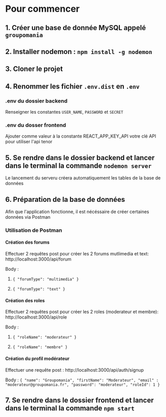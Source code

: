 # Pour commencer

## 1. Créer une base de donnée MySQL appelé `groupomania`

## 2. Installer nodemon : `npm install -g nodemon`

## 3. Cloner le projet

## 4. Renommer les fichier `.env.dist` en `.env`

### .env du dossier backend

Renseigner les constantes `USER_NAME`, `PASSWORD` et `SECRET`

### .env du dosser frontend

Ajouter comme valeur à la constante REACT_APP_KEY_API  votre clé API pour utiliser l'api tenor

## 5. Se rendre dans le dossier backend et lancer dans le terminal la commande `nodemon server`

Le lancement du serveru créera automatiquement les tables de la base de données

## 6. Préparation de la base de données

Afin que l'application fonctionne, il est nécéssaire de créer certaines données via Postman

### Utilisation de Postman

#### Création des forums

Effectuer 2 requêtes post pour créer les 2 forums mutlimedia et text: http://localhost:3000/api/forum

Body : 
1. `{
        "forumType": "multimedia"
    }`

2. `{
        "forumType": "text"
    }`

#### Création des roles

Effectuer 2 requêtes post pour créer les 2 roles (moderateur et membre): http://localhost:3000/api/role

Body : 
1. `{
        "roleName": "moderateur"
    }`

2. `{
        "roleName": "membre"
    }`


#### Création du profil modérateur

Effectuer une requête post : http://localhost:3000/api/auth/signup

Body : 
`{
    "name": "Groupomania",
    "firstName": "Moderateur",
    "email" : "moderateur@groupomania.fr",
    "password": "moderateur",
    "roleId": 1
}`

## 7. Se rendre dans le dossier frontend et lancer dans le terminal la commande `npm start`